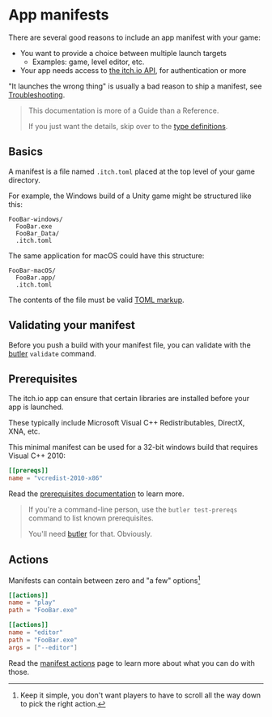 # App manifests

There are several good reasons to include an app manifest with your game:

* You want to provide a choice between multiple launch targets
  * Examples: game, level editor, etc.
* Your app needs access to [the itch.io API](https://itch.io/docs/api/overview), for authentication or more

"It launches the wrong thing" is usually a bad reason to ship a manifest, see [Troubleshooting](/integrating/troubleshooting-guide.md).

> This documentation is more of a Guide than a Reference.
>
> If you just want the details, skip over to the [type definitions](http://docs.itch.ovh/butlerd/master/#/?id=manifest).

## Basics

A manifest is a file named `.itch.toml` placed at the top level of your game directory.

For example, the Windows build of a Unity game might be structured like this:

```
FooBar-windows/
  FooBar.exe
  FooBar_Data/
  .itch.toml
```

The same application for macOS could have this structure:

```
FooBar-macOS/
  FooBar.app/
  .itch.toml
```

The contents of the file must be valid [TOML markup](https://github.com/toml-lang/toml).

## Validating your manifest

Before you push a build with your manifest file, you can validate with the [butler](https://itch.io/docs/butler) `validate` command.

## Prerequisites

The itch.io app can ensure that certain libraries are installed before your app is launched.

These typically include Microsoft Visual C++ Redistributables, DirectX, XNA, etc.

This minimal manifest can be used for a 32-bit windows build that requires Visual C++ 2010:

```toml
[[prereqs]]
name = "vcredist-2010-x86"
```

Read the [prerequisites documentation](./prereqs/README.md) to learn more.

> If you're a command-line person, use the `butler test-prereqs` command to list known prerequisites.
>
> You'll need [butler](https://itch.io/docs/butler) for that. Obviously.

## Actions

Manifests can contain between zero and "a few" options[^1]

```toml
[[actions]]
name = "play"
path = "FooBar.exe"

[[actions]]
name = "editor"
path = "FooBar.exe"
args = ["--editor"]
```

Read the [manifest actions](/integrating/manifest-actions.md) page to learn more about what you can do with those.

[^1]: Keep it simple, you don't want players to have to scroll all the way down to pick the right action.
